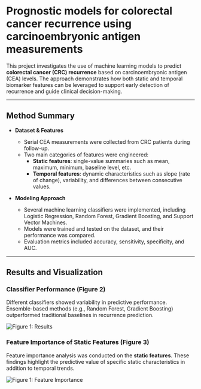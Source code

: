 
# Prognostic models for colorectal cancer recurrence using carcinoembryonic antigen measurements

This project investigates the use of machine learning models to predict **colorectal cancer (CRC) recurrence** based on carcinoembryonic antigen (CEA) levels. The approach demonstrates how both static and temporal biomarker features can be leveraged to support early detection of recurrence and guide clinical decision-making.

---

## Method Summary

- **Dataset & Features**  
  - Serial CEA measurements were collected from CRC patients during follow-up.  
  - Two main categories of features were engineered:  
    - **Static features**: single-value summaries such as mean, maximum, minimum, baseline level, etc.  
    - **Temporal features**: dynamic characteristics such as slope (rate of change), variability, and differences between consecutive values.  

- **Modeling Approach**  
  - Several machine learning classifiers were implemented, including Logistic Regression, Random Forest, Gradient Boosting, and Support Vector Machines.  
  - Models were trained and tested on the dataset, and their performance was compared.  
  - Evaluation metrics included accuracy, sensitivity, specificity, and AUC.  

---

## Results and Visualization

### Classifier Performance (Figure 2)  
Different classifiers showed variability in predictive performance. Ensemble-based methods (e.g., Random Forest, Gradient Boosting) outperformed traditional baselines in recurrence prediction.  

![Figure 1: Results](figures/results.png)

### Feature Importance of Static Features (Figure 3)  
Feature importance analysis was conducted on the **static features**. These findings highlight the predictive value of specific static characteristics in addition to temporal trends.  

![Figure 1: Feature Importance](figures/featureImportance.png)




